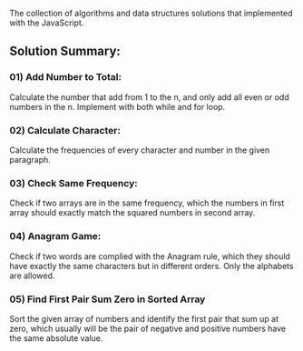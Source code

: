 The collection of algorithms and data structures solutions that implemented with the JavaScript.

## Solution Summary:

### 01) Add Number to Total: 
Calculate the number that add from 1 to the n, and only add all even or odd numbers in the n. Implement with both while and for loop. 

### 02) Calculate Character:
Calculate the frequencies of every character and number in the given paragraph. 

### 03) Check Same Frequency:
Check if two arrays are in the same frequency, which the numbers in first array should exactly match the squared numbers in second array. 

### 04) Anagram Game:
Check if two words are complied with the Anagram rule, which they should have exactly the same characters but in different orders. Only the alphabets are allowed.

### 05) Find First Pair Sum Zero in Sorted Array
Sort the given array of numbers and identify the first pair that sum up at zero, which usually will be the pair of negative and positive numbers have the same absolute value. 
